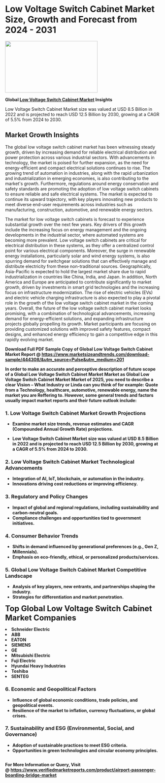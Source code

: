 <H1>Low Voltage Switch Cabinet Market Size, Growth and Forecast from 2024 - 2031</H1><img class="aligncenter size-medium wp-image-584254" src="https://thirdeyenews.in/wp-content/uploads/2024/09/Global-Market-Research-300x168.jpeg" alt="" width="300" height="168" /><p><strong>Global&nbsp;<a href="https://www.marketsizeandtrends.com/download-sample/444308/&amp;utm_source=Pulse&amp;utm_medium=201">Low Voltage Switch Cabinet Market</a> Insights</strong></p><p>Low Voltage Switch Cabinet Market size was valued at USD 8.5 Billion in 2022 and is projected to reach USD 12.5 Billion by 2030, growing at a CAGR of 5.5% from 2024 to 2030.</p><p><h2>Market Growth Insights</h2> <p>The global low voltage switch cabinet market has been witnessing steady growth, driven by increasing demand for reliable electrical distribution and power protection across various industrial sectors. With advancements in technology, the market is poised for further expansion, as the need for energy-efficient and compact electrical solutions continues to rise. The growing trend of automation in industries, along with the rapid urbanization and industrialization in emerging economies, is also contributing to the market's growth. Furthermore, regulations around energy conservation and safety standards are promoting the adoption of low voltage switch cabinets to ensure reliable and safe electrical systems. The market is expected to continue its upward trajectory, with key players innovating new products to meet diverse end-user requirements across industries such as manufacturing, construction, automotive, and renewable energy sectors.</p> <p><strong></strong></p> <p>The market for low voltage switch cabinets is forecast to experience substantial growth over the next few years. Key drivers of this growth include the increasing focus on energy management and the ongoing developments in the industrial sector, where automated systems are becoming more prevalent. Low voltage switch cabinets are critical for electrical distribution in these systems, as they offer a centralized control point for various electrical components. Moreover, the surge in renewable energy installations, particularly solar and wind energy systems, is also spurring demand for switchgear solutions that can effectively manage and distribute electricity from these non-traditional sources. Geographically, Asia-Pacific is expected to hold the largest market share due to rapid industrialization in countries like China, India, and Japan. In addition, North America and Europe are anticipated to contribute significantly to market growth, driven by investments in smart grid technologies and the increasing focus on infrastructure modernization. The rise of electric vehicles (EVs) and electric vehicle charging infrastructure is also expected to play a pivotal role in the growth of the low voltage switch cabinet market in the coming years. Overall, the future of the low voltage switch cabinet market looks promising, with a combination of technological advancements, increasing demand for energy-efficient solutions, and expanding infrastructure projects globally propelling its growth. Market participants are focusing on providing customized solutions with improved safety features, compact designs, and enhanced energy efficiency to gain a competitive edge in this rapidly evolving market.</p> <p><strong></p><p><span class=""><strong>Download Full PDF Sample Copy of Global Low Voltage Switch Cabinet Market Report</strong> @ <a href="https://www.marketsizeandtrends.com/download-sample/444308/&amp;utm_source=Pulse&amp;utm_medium=201" target="_blank">https://www.marketsizeandtrends.com/download-sample/444308/&amp;utm_source=Pulse&amp;utm_medium=201</a></span></p><p>In order to make an accurate and perceptive description of future scope of a Global&nbsp;Low Voltage Switch Cabinet Market Market as Global&nbsp;Low Voltage Switch Cabinet Market Market of 2025, you need to describe a clear Vision &ndash; What Industry or Linda can you think of for example: Quote from a Technology, healthcare, automotive, renewable energy, name the market you are Reffering to. However, some general trends and factors usually impact market reports and their future outlook include:</p><h3>1.&nbsp;<strong>Low Voltage Switch Cabinet Market Growth Projections</strong></h3><ul><li>Examine market size trends, revenue estimates and CAGR (Compounded Annual Growth Rate) projections.</li><li><p>Low Voltage Switch Cabinet Market size was valued at USD 8.5 Billion in 2022 and is projected to reach USD 12.5 Billion by 2030, growing at a CAGR of 5.5% from 2024 to 2030.</p></li></ul><h3>2.&nbsp;<strong>Low Voltage Switch Cabinet Market Technological Advancements</strong></h3><ul><li>Integration of AI, IoT, blockchain, or automation in the industry.</li><li>Innovations driving cost reductions or improving efficiency.</li></ul><h3>3.&nbsp;<strong>Regulatory and Policy Changes</strong></h3><ul><li>Impact of global and regional regulations, including sustainability and carbon-neutral goals.</li><li>Compliance challenges and opportunities tied to government initiatives.</li></ul><h3>4.&nbsp;<strong>Consumer Behavior Trends</strong></h3><ul><li>Shifts in demand influenced by generational preferences (e.g., Gen Z, Millennials).</li><li>Emphasis on eco-friendly, ethical, or personalized products/services.</li></ul><h3>5.&nbsp;<strong>Global Low Voltage Switch Cabinet Market Competitive Landscape</strong></h3><ul><li>Analysis of key players, new entrants, and partnerships shaping the industry.</li><li>Strategies for differentiation and market penetration.</li></ul><p data-pm-slice="1 1 []"><span style="color: inherit; font-family: inherit; font-size: 25px;">Top Global Low Voltage Switch Cabinet Market Companies</span></p><div class="" data-test-id=""><p><li>Schneider Electric</li><li> ABB</li><li> EATON</li><li> SIEMENS</li><li> GE</li><li> Mitsubishi Electric</li><li> Fuji Electric</li><li> Hyundai Heavy Industries</li><li> Toshiba</li><li> SENTEG</li></p></div><h3>6.&nbsp;<strong>Economic and Geopolitical Factors</strong></h3><ul><li>Influence of global economic conditions, trade policies, and geopolitical events.</li><li>Resilience of the market to inflation, currency fluctuations, or global crises.</li></ul><h3>7.&nbsp;<strong>Sustainability and ESG (Environmental, Social, and Governance)</strong></h3><ul><li>Adoption of sustainable practices to meet ESG criteria.</li><li>Opportunities in green technologies and circular economy principles.</li></ul><h2><strong style="font-size: 14px;">For More Information or Query, Visit @&nbsp;</strong><a style="background-color: #ffffff; font-size: 14px;" href="https://www.marketsizeandtrends.com/report/low-voltage-switch-cabinet-market/" target="_blank">https://www.verifiedmarketreports.com/product/airport-passenger-boarding-bridge-market</a></h2>